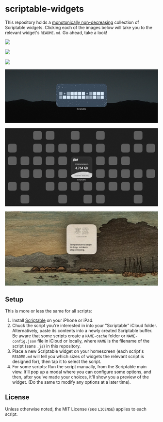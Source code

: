 # scriptable-widgets

This repository holds a [monotonically non-decreasing](https://en.wikipedia.org/wiki/Monotonic_function) collection of Scriptable widgets. Clicking each of the images below will take you to the relevant widget's `README.md`. Go ahead, take a look!

[![](location-location-location/demo.jpg)](location-location-location/)

[![](aerialbot-lite/demo.png)](aerialbot-lite/)

[![](read-statistics/demo.jpg)](read-statistics/)

[![](binary-date/demo.jpg)](binary-date/)

[![](uberspace-quota/demo.jpg)](uberspace-quota/)

[![](small-seasons/demo.jpg)](small-seasons/)


## Setup

This is more or less the same for all scripts:

1. Install [Scriptable](https://scriptable.app) on your iPhone or iPad.
2. Chuck the script you're interested in into your "Scriptable" iCloud folder. Alternatively, paste its contents into a newly created Scriptable buffer. Be aware that some scripts create a `NAME-cache` folder or `NAME-config.json` file in iCloud or locally, where `NAME` is the filename of the script (sans `.js`) in this repository.
3. Place a new Scriptable widget on your homescreen (each script's `README.md` will tell you which sizes of widgets the relevant script is designed for), then tap it to select the script.
4. For some scripts: Run the script manually, from the Scriptable main view. It'll pop up a modal where you can configure some options, and then, after you've made your choices, it'll show you a preview of the widget. (Do the same to modify any options at a later time).


## License

Unless otherwise noted, the MIT License (see `LICENSE`) applies to each script.
